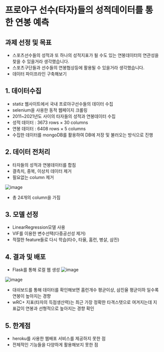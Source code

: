 # 프로야구 선수(타자)들의 성적데이터를 통한 연봉 예측

## 과제 선정 및 목표
- 스포츠선수들의 성적과 또 하나의 성적지표가 될 수도 있는 연봉데이터의 연관성을 찾을 수 있을거라 생각했습니다.
- 스포츠구단들과 선수들의 연봉협상등에 활용될 수 있을거라 생각했습니다.
- 데이터 파이프라인 구축해보기

## 1. 데이터수집
- statiz 웹사이트에서 국내 프로야구선수들의 데이터 수집
- selenium을 사용한 동적 웹페이지 크롤링
- 2011~2021년도 사이의 타자들의 성적과 연봉데이터 수집
- 성적 데이터 : 3673 rows × 30 columns
- 연봉 데이터 : 6408 rows × 5 columns
- 수집한 데이터를 mongoDB를 활용하여 DB에 저장 및 불러오는 방식으로 진행

## 2. 데이터 전처리
- 타자들의 성적과 연봉데이터를 합침
- 결측치, 중복, 이상치 데이터 제거
- 필요없는 column 제거

![image](https://user-images.githubusercontent.com/39218451/221771424-df1a740d-fb4c-40e5-b3d0-0ed250ca31d6.png)
- 총 24개의 column을 가짐

## 3. 모델 선정
- LinearRegression모델 사용
- VIF를 이용한 변수선택(다중공선성 제거)
- 적절한 feature들로 다시 학습(타수, 타율, 홈런, 병살, 삼진)

## 4. 결과 및 배포
- Flask를 통해 로컬 웹 생성
![image](https://user-images.githubusercontent.com/39218451/221772293-a6c998f0-8830-4ea2-bc62-91c62f6fd360.png)

![image](https://user-images.githubusercontent.com/39218451/221772579-0c290392-1524-482e-857d-5564a49c4edf.png)
- 대쉬보드를 통해 데이터를 확인해보면 홈런개수 평균이상, 삼진율 평균이하 일수록 연봉이 높아지는 경향
- wRC+ 지표(타자의 득점생산력)는 최근 가장 정확한 타격스탯으로 여겨지는데 지표값이 연봉과 선형적으로 높아지는 경향 확인

## 5. 한계점
- heroku를 사용한 웹배포 서비스를 제공하지 못한 점
- 전체적인 기능들을 다양하게 활용해보지 못한 점
